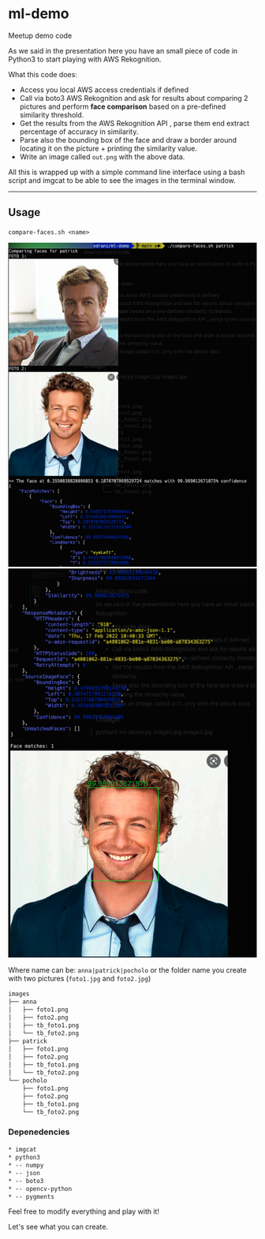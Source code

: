 # ml-demo

Meetup demo code 

As we said in the presentation here you have an small piece of code in Python3 to start playing with AWS Rekognition.

What this code does: 

* Access you local AWS access credentials if defined
* Call via boto3 AWS Rekognition and ask for results about comparing 2 pictures and perform **face comparison** based on a pre-defined similarity threshold. 
* Get the results from the AWS Rekognition API , parse them end extract percentage of accuracy in similarity.
* Parse also the bounding box of the face and draw a border around locating it on the picture + printing the similarity value.
* Write an image called `out.png` with the above data.


All this is wrapped up with a simple command line interface using a bash script and imgcat to be able to see the images in the terminal window.


---

## Usage 

`compare-faces.sh <name>`

![Rekognition example](images/f1.jpg)
![Rekognition example](images/f2.jpg)

Where name can be: `anna|patrick|pocholo` or the folder name you create with two pictures (`foto1.jpg` and `foto2.jpg`)

```
images
├── anna
│   ├── foto1.png
│   ├── foto2.png
│   ├── tb_foto1.png
│   └── tb_foto2.png
├── patrick
│   ├── foto1.png
│   ├── foto2.png
│   ├── tb_foto1.png
│   └── tb_foto2.png
└── pocholo
    ├── foto1.png
    ├── foto2.png
    ├── tb_foto1.png
    └── tb_foto2.png
```


### Depenedencies

    * imgcat
    * python3
    * -- numpy
    * -- json
    * -- boto3
    * -- opencv-python
    * -- pygments



Feel free to modify everything and play with it! 

Let's see what you can create.